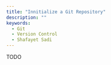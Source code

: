 ```yaml
---
title: "Innitialize a Git Repository"
description: ""
keywords:
  - Git
  - Version Control
  - Shafayet Sadi
---
```


TODO
